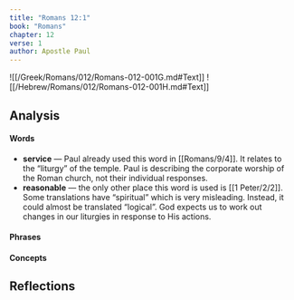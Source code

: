 ```yaml
---
title: "Romans 12:1"
book: "Romans"
chapter: 12
verse: 1
author: Apostle Paul
---
```

![[/Greek/Romans/012/Romans-012-001G.md#Text]]
![[/Hebrew/Romans/012/Romans-012-001H.md#Text]]

## Analysis

#### Words
- **service** — Paul already used this word in [[Romans/9/4]].  It relates to the “liturgy” of the temple.  Paul is describing the corporate worship of the Roman church, not their individual responses.
- **reasonable** — the only other place this word is used is [[1 Peter/2/2]].  Some translations have “spiritual” which is very misleading.  Instead, it could almost be translated “logical”.  God expects us to work out changes in our liturgies in response to His actions.

#### Phrases

#### Concepts

## Reflections
